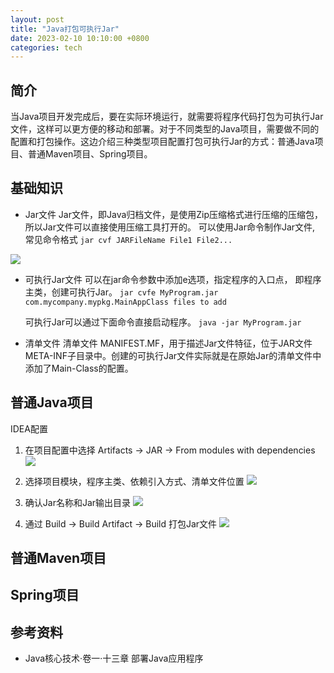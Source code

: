 ```yaml
---
layout: post
title: "Java打包可执行Jar"
date: 2023-02-10 10:10:00 +0800
categories: tech
---
```


## 简介
当Java项目开发完成后，要在实际环境运行，就需要将程序代码打包为可执行Jar文件，这样可以更方便的移动和部署。对于不同类型的Java项目，需要做不同的配置和打包操作。这边介绍三种类型项目配置打包可执行Jar的方式：普通Java项目、普通Maven项目、Spring项目。

## 基础知识
- Jar文件
  Jar文件，即Java归档文件，是使用Zip压缩格式进行压缩的压缩包，所以Jar文件可以直接使用压缩工具打开的。
可以使用Jar命令制作Jar文件, 常见命令格式 
```jar cvf JARFileName File1 File2...```

![](https://raw.githubusercontent.com/xiejinjie/xiejinjie.github.io/gh-pages/assets/img/07acf299108271c33f21af49c10a3fa.png)

- 可执行Jar文件
  可以在jar命令参数中添加e选项，指定程序的入口点， 即程序主类，创建可执行Jar。
  ```jar cvfe MyProgram.jar com.mycompany.mypkg.MainAppClass files to add```
  
  可执行Jar可以通过下面命令直接启动程序。
  ```java -jar MyProgram.jar```

- 清单文件
  清单文件 MANIFEST.MF，用于描述Jar文件特征，位于JAR文件META-INF子目录中。创建的可执行Jar文件实际就是在原始Jar的清单文件中添加了Main-Class的配置。

## 普通Java项目
IDEA配置
1. 在项目配置中选择 Artifacts -> JAR -> From modules with dependencies
![](https://raw.githubusercontent.com/xiejinjie/xiejinjie.github.io/gh-pages/assets/img/edb214499998e716002aff9a8100ddf.png)

2. 选择项目模块，程序主类、依赖引入方式、清单文件位置
![](https://raw.githubusercontent.com/xiejinjie/xiejinjie.github.io/gh-pages/assets/img/d2e477e9838e9ab7558548f52a3cdb6.png)

3. 确认Jar名称和Jar输出目录
![](https://raw.githubusercontent.com/xiejinjie/xiejinjie.github.io/gh-pages/assets/img/93a2068ecc4dd98f77b9b149fa04bb5.png)

4. 通过 Build -> Build Artifact -> Build 打包Jar文件
![](https://raw.githubusercontent.com/xiejinjie/xiejinjie.github.io/gh-pages/assets/img/f5eef04cd6be040d24568194bb64478.png)

## 普通Maven项目


## Spring项目


## 参考资料
- Java核心技术·卷一·十三章 部署Java应用程序 
